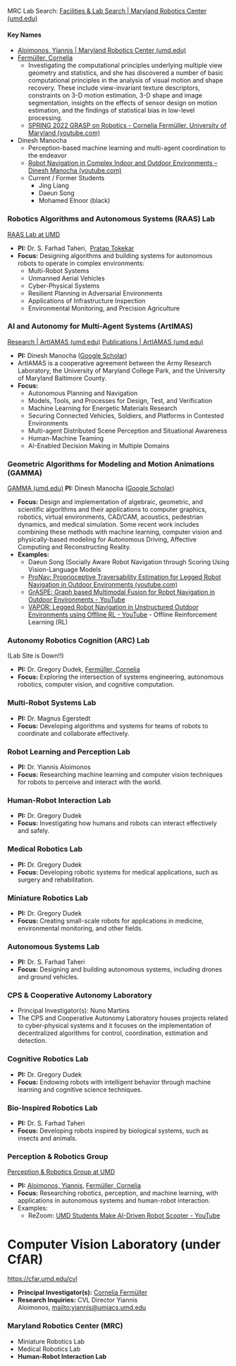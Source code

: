 MRC Lab Search: [Facilities & Lab Search | Maryland Robotics Center (umd.edu)](https://robotics.umd.edu/facilities?field_research_organization_tid=234&field_research_areas_tid=All&combine=)
#### Key Names
- [Aloimonos, Yiannis | Maryland Robotics Center (umd.edu)](https://robotics.umd.edu/clark/faculty/350/Yiannis-Aloimonos)
- [Fermüller, Cornelia](https://robotics.umd.edu/clark/faculty/1168/Cornelia-Ferm%C3%BCller)
	- Investigating the computational principles underlying multiple view geometry and statistics, and she has discovered a number of basic computational principles in the analysis of visual motion and shape recovery. These include view-invariant texture descriptors, constraints on 3-D motion estimation, 3-D shape and image segmentation, insights on the effects of sensor design on motion estimation, and the findings of statistical bias in low-level processing.
	- [SPRING 2022 GRASP on Robotics - Cornelia Fermüller, University of Maryland (youtube.com)](https://www.youtube.com/watch?v=vQPGHIxBq_4)
- Dinesh Manocha
	- Perception-based machine learning and multi-agent coordination to the endeavor
	- [Robot Navigation in Complex Indoor and Outdoor Environments – Dinesh Manocha (youtube.com)](https://www.youtube.com/watch?v=CMo9How0dy8)
	- Current / Former Students
		- Jing Liang
		- Daeun Song
		- Mohamed Elnoor (black)

### **Robotics Algorithms and Autonomous Systems (RAAS) Lab**
[RAAS Lab at UMD](https://raaslab.org/)
- **PI:** Dr. S. Farhad Taheri,  [Pratap Tokekar](https://robotics.umd.edu/clark/faculty/1267)
- **Focus:** Designing algorithms and building systems for autonomous robots to operate in complex environments:
	- Multi-Robot Systems
	- Unmanned Aerial Vehicles
	- Cyber-Physical Systems
	- Resilient Planning in Adversarial Environments
	- Applications of Infrastructure Inspection
	- Environmental Monitoring, and Precision Agriculture

### **AI and Autonomy for Multi-Agent Systems (ArtIMAS)**
[Research | ArtIAMAS (umd.edu)](https://artiamas.umd.edu/research/)
[Publications | ArtIAMAS (umd.edu)](https://artiamas.umd.edu/publications/)
- **PI:** Dinesh Manocha ([Google Scholar](https://scholar.google.com/citations?hl=en&user=X08l_4IAAAAJ))
- ArtIAMAS is a cooperative agreement between the Army Research Laboratory, the University of Maryland College Park, and the University of Maryland Baltimore County. 
- **Focus:** 
	- Autonomous Planning and Navigation
	- Models, Tools, and Processes for Design, Test, and Verification
	- Machine Learning for Energetic Materials Research
	- Securing Connected Vehicles, Soldiers, and Platforms in Contested Environments
	- Multi-agent Distributed Scene Perception and Situational Awareness 
	- Human-Machine Teaming
	- AI-Enabled Decision Making in Multiple Domains

### **Geometric Algorithms for Modeling and Motion Animations (GAMMA)**
[GAMMA (umd.edu)](https://gamma.umd.edu/)
 **PI:** Dinesh Manocha ([Google Scholar](https://scholar.google.com/citations?hl=en&user=X08l_4IAAAAJ))
- **Focus:** Design and implementation of algebraic, geometric, and scientific algorithms and their applications to computer graphics, robotics, virtual environments, CAD/CAM, acoustics, pedestrian dynamics, and medical simulation. Some recent work includes combining these methods with machine learning, computer vision and physically-based modeling for Autonomous Driving, Affective Computing and Reconstructing Reality.
- **Examples:** 
	- Daeun Song (Socially Aware Robot Navigation through Scoring Using Vision-Language Models
	- [ProNav: Proprioceptive Traversability Estimation for Legged Robot Navigation in Outdoor Environments (youtube.com)](https://www.youtube.com/watch?v=P_khI4s15WQ)
	- [GrASPE: Graph based Multimodal Fusion for Robot Navigation in Outdoor Environments - YouTube](https://www.youtube.com/watch?v=35hT8gokWhc)
	- [VAPOR: Legged Robot Navigation in Unstructured Outdoor Environments using Offline RL - YouTube](https://www.youtube.com/watch?v=toPUHt6Mn8A) - Offline Reinforcement Learning (RL)

### **Autonomy Robotics Cognition (ARC) Lab**
(Lab Site is Down!!)
- **PI:** Dr. Gregory Dudek, [Fermüller, Cornelia](https://robotics.umd.edu/clark/faculty/1168/Cornelia-Ferm%C3%BCller)
- **Focus:** Exploring the intersection of systems engineering, autonomous robotics, computer vision, and cognitive computation.

### **Multi-Robot Systems Lab**

- **PI:** Dr. Magnus Egerstedt
- **Focus:** Developing algorithms and systems for teams of robots to coordinate and collaborate effectively.

### **Robot Learning and Perception Lab**

- **PI:** Dr. Yiannis Aloimonos
- **Focus:** Researching machine learning and computer vision techniques for robots to perceive and interact with the world.

### **Human-Robot Interaction Lab**

- **PI:** Dr. Gregory Dudek
- **Focus:** Investigating how humans and robots can interact effectively and safely.

### **Medical Robotics Lab**

- **PI:** Dr. Gregory Dudek
- **Focus:** Developing robotic systems for medical applications, such as surgery and rehabilitation.

### **Miniature Robotics Lab**

- **PI:** Dr. Gregory Dudek
- **Focus:** Creating small-scale robots for applications in medicine, environmental monitoring, and other fields.

### **Autonomous Systems Lab**

- **PI:** Dr. S. Farhad Taheri
- **Focus:** Designing and building autonomous systems, including drones and ground vehicles.

### **CPS & Cooperative Autonomy Laboratory**
- Principal Investigator(s): Nuno Martins
- The CPS and Cooperative Autonomy Laboratory houses projects related to cyber-physical systems and it focuses on the implementation of decentralized algorithms for control, coordination, estimation and detection.
### **Cognitive Robotics Lab**

- **PI:** Dr. Gregory Dudek
- **Focus:** Endowing robots with intelligent behavior through machine learning and cognitive science techniques.
### **Bio-Inspired Robotics Lab**

- **PI:** Dr. S. Farhad Taheri
- **Focus:** Developing robots inspired by biological systems, such as insects and animals.

### **Perception & Robotics Group**
[Perception & Robotics Group at UMD](https://prg.cs.umd.edu/)
- **PI:**  [Aloimonos, Yiannis](https://robotics.umd.edu/clark/faculty/350/Yiannis-Aloimonos), [Fermüller, Cornelia](https://robotics.umd.edu/clark/faculty/1168/Cornelia-Ferm%C3%BCller)
- **Focus:** Researching robotics, perception, and machine learning, with applications in autonomous systems and human-robot interaction.
- Examples:
	- ReZoom: [UMD Students Make AI-Driven Robot Scooter - YouTube](https://www.youtube.com/watch?v=q6ijOiHQ6h4)

# Computer Vision Laboratory (under CfAR)
https://cfar.umd.edu/cvl
- **Principal Investigator(s):** [Cornelia Fermüller](https://robotics.umd.edu/clark/faculty/1168)
- **Research Inquiries:** CVL Director Yiannis Aloimonos, [mailto:yiannis@umiacs.umd.edu](mailto:yiannis@umiacs.umd.edu)




### Maryland Robotics Center (MRC)
- Miniature Robotics Lab
- Medical Robotics Lab
- **Human-Robot Interaction Lab**